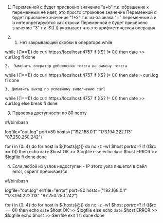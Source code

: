 1. Переменной c будет присвоено значение "a+b" т.к. обращение к переменным не идет, это просто строковое значение
   Переменной d будет присвоено значение "1+2" т.к. из-за знака "+" переменные a и b интерпретируются как строки
   Переменной e будет присвоено значение "3" т.к.  $(( )) указывает что это арифметическая операция

2. 
	1. Нет закрывающей скобки в операторе while

while ((1==1))
  do
  curl https://localhost:4757
  if (($? != 0))
  then
    date >> curl.log
  fi
done

	2.  Заменить оператор добавления текста на замену текста

while ((1==1))
  do
  curl https://localhost:4757
  if (($? != 0))
  then
    date > curl.log
  fi
done

	3. Добавить выход по успешному выполнению curl

while ((1==1))
  do
  curl https://localhost:4757
  if (($? != 0))
  then
    date >> curl.log
  else
    break
  fi
done

3.
	 Првоерка доступности по 80 порту

#!/bin/bash

logfile="out.log"
port=80
hosts=("192.168.0.1" "173.194.222.113" "87.250.250.242")

for i in {0..4}
do
  for host in ${hosts[@]}
  do
    nc -z -w1 $host $port
    rc=$?
    if (($rc == 0))
    then
      echo `date` $host OK >> $logfile
    else
      echo `date` $host ERROR >> $logfile
    fi
  done
done


4.
	Если любой из узлов недоступен - IP этого узла пишется в файл error, скрипт прерывается

#!/bin/bash

logfile="out.log"
errfile="error"
port=80
hosts=("192.168.0.1" "173.194.222.113" "87.250.250.242")

for i in {0..4}
do
  for host in ${hosts[@]}
  do
    nc -z -w1 $host $port
    rc=$?
    if (($rc == 0))
    then
      echo `date` $host OK >> $logfile
    else
      echo `date` $host ERROR >> $logfile
      echo $host >> $errfile
      exit 1
    fi
  done
done



